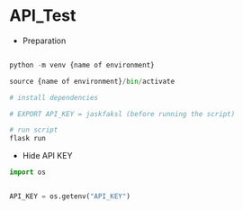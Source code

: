 # API_Test

-   Preparation

```python

python -m venv {name of environment}

source {name of environment}/bin/activate

# install dependencies

# EXPORT API_KEY = jaskfaksl (before running the script)

# run script
flask run

```

-   Hide API KEY

```python
import os


API_KEY = os.getenv("API_KEY")
```
